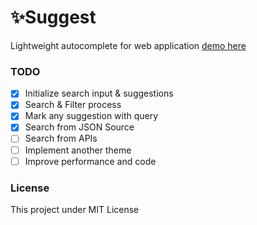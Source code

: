 # ✨Suggest

Lightweight autocomplete for web application [demo here](https://muhibbudins.github.io/suggest/)

### TODO

- [x] Initialize search input & suggestions
- [x] Search & Filter process
- [x] Mark any suggestion with query
- [x] Search from JSON Source
- [ ] Search from APIs
- [ ] Implement another theme
- [ ] Improve performance and code

### License

This project under MIT License
